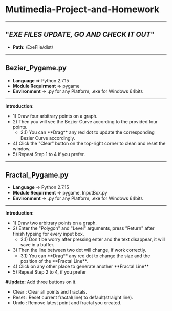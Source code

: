 # Mutimedia-Project-and-Homework
------------------------------------------------------------------
## "*********EXE FILES UPDATE, GO AND CHECK IT OUT*********" ##
- **Path:** /ExeFile/dist/
------------------------------------------------------------------
## Bezier_Pygame.py
- **Language** => Python 2.7.15
- **Module Requirment** => pygame
- **Environment** => .py for any Platform, .exe for Windows 64bits
------------------------------------------------------------------
**Introduction:**
<ul>
  <li> 1) Draw four arbitrary points on a graph.
  <li> 2) Then you will see the Bezier Curve according to the provided four points.
  <ul>
    <li> 2.1) You can **Drag** any red dot to update the corresponding Bezier Curve accordingly.
  </ul> 
  <li> 4) Click the "Clear" button on the top-right corner to clean and reset the window.
  <li> 5) Repeat Step 1 to 4 if you prefer.
</ul>

------------------------------------------------------------------
## Fractal_Pygame.py
- **Language** => Python 2.7.15
- **Module Requirment** => pygame, InputBox.py
- **Environment** => .py for any Platform, .exe for Windows 64bits

------------------------------------------------------------------
**Introduction:**
<ul>
  <li> 1) Draw two arbitrary points on a graph.
  <li> 2) Enter the "Polygon" and "Level" arguments, press "Return" after finish typeing for every input box.
  <ul>
    <li> 2.1) Don't be worry after pressing enter and the text disappear, it will save in a buffer.
  </ul>
  <li> 3) Then the line between two dot will change, if work correctly.
  <ul>
    <li> 3.1) You can **Drag** any red dot to change the size and the position of the **Fractal Line**.
  </ul>  
  <li> 4) Click on any other place to generate another **Fractal Line**
  <li> 5) Repeat Step 2 to 4, if you prefer
</ul>

**#Update:** Add three buttons on it.
<ul>
  <li> Clear  : Clear all points and fractals.
  <li> Reset  : Reset current fractal(line) to default(straight line).
  <li> Undo   : Remove latest point and fractal you created.
</ul>
